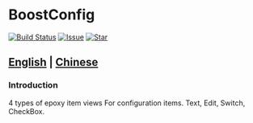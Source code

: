 # BoostConfig
[![Build Status](https://jitpack.io/v/benjaminwan/BoostConfig.svg)](https://jitpack.io/v/benjaminwan/BoostConfig.svg)
[![Issue](https://img.shields.io/github/issues/benjaminwan/BoostConfig.svg)](https://github.com/benjaminwan/BoostConfig/issues)
[![Star](https://img.shields.io/github/stars/benjaminwan/BoostConfig.svg)](https://github.com/benjaminwan/BoostConfig)

## [English](./README.md) | [Chinese](./README_zh.md)

### Introduction
4 types of epoxy item views For configuration items.
Text, Edit, Switch, CheckBox.

